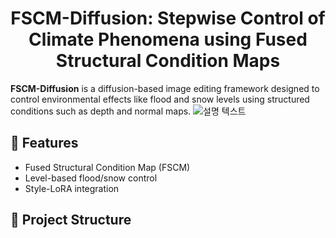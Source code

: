 <h1 align="center">FSCM-Diffusion: Stepwise Control of Climate Phenomena using Fused Structural Condition Maps</h1>


**FSCM-Diffusion** is a diffusion-based image editing framework designed to control environmental effects like flood and snow levels using structured conditions such as depth and normal maps.
![설명 텍스트](assets/Figure1.png)
## 🌟 Features
- Fused Structural Condition Map (FSCM)
- Level-based flood/snow control
- Style-LoRA integration

## 📁 Project Structure
